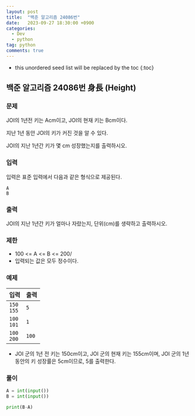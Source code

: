 ```yaml
---
layout: post
title:  "백준 알고리즘 24086번"
date:   2023-09-27 18:30:00 +0900
categories: 
  - Dev
  - python
tag: python
comments: true
---
```


* this unordered seed list will be replaced by the toc
{:toc}

## 백준 알고리즘 24086번 身長 (Height)

### 문제

JOI의 1년전 키는 Acm이고, JOI의 현재 키는 Bcm이다.

지난 1년 동안 JOI의 키가 커진 것을 알 수 있다.

JOI의 지난 1년간 키가 몇 cm 성장했는지를 출력하시오.

### 입력

입력은 표준 입력에서 다음과 같은 형식으로 제공된다.

```
A
B
```

### 출력

JOI의 지난 1년간 키가 얼마나 자랐는지, 단위(cm)를 생략하고 출력하시오.

### 제한

- 100 <= A <= B <= 200/
- 입력되는 값은 모두 정수이다.

### 예제

| 입력 | 출력 |
| --- | --- |
| `150` <br/> `155` | `5` |
| `100` <br/> `101` | `1` |
| `100` <br/> `200` | `100` |

- JOI 군의 1년 전 키는 150cm이고, JOI 군의 현재 키는 155cm이며, JOI 군의 1년 동안의 키 성장률은 5cm이므로, 5를 출력한다.

### 풀이

```py
A = int(input())
B = int(input())

print(B-A)
```